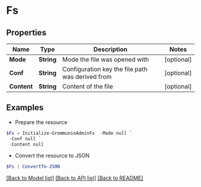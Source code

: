 # Fs
## Properties

Name | Type | Description | Notes
------------ | ------------- | ------------- | -------------
**Mode** | **String** | Mode the file was opened with | [optional] 
**Conf** | **String** | Configuration key the file path was derived from | [optional] 
**Content** | **String** | Content of the file | [optional] 

## Examples

- Prepare the resource
```powershell
$Fs = Initialize-GrommunioAdminFs  -Mode null `
 -Conf null `
 -Content null
```

- Convert the resource to JSON
```powershell
$Fs | ConvertTo-JSON
```

[[Back to Model list]](../README.md#documentation-for-models) [[Back to API list]](../README.md#documentation-for-api-endpoints) [[Back to README]](../README.md)

